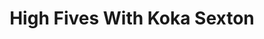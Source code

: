 ﻿---
layout: podcast
title: High Fives With Koka Sexton
description: The Prospecting Podcast by LeadIQ dives into the knitty gritty underground world of prospecting, and building up pipeline for sales teams. This podcast is all about how get better response rates, find the best contacts, and network with the best people who will buy your prooduct or service. In this episode, we dive into how to bring leads using your social media channels with Koka Sexton.
coverImage: ./img/podcast/podcast-image-28.jpg
refLink: leadiq.com

audioLinks: https://w.soundcloud.com/player/?url=https%3A%2F%2Fapi.soundcloud.com%2Ftracks%2F292386060&amp;auto_play=false&amp;show_artwork=true&amp;visual=true&amp;origin=twitter
webImage: ./img/podcast/video-img/image-28.png
---